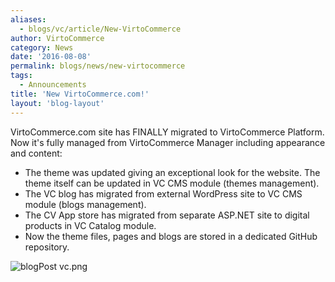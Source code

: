 ```yaml
---
aliases:
  - blogs/vc/article/New-VirtoCommerce
author: VirtoCommerce
category: News
date: '2016-08-08'
permalink: blogs/news/new-virtocommerce
tags:
  - Announcements
title: 'New VirtoCommerce.com!'
layout: 'blog-layout'
---
```

VirtoCommerce.com site has FINALLY migrated to VirtoCommerce Platform. Now it's fully managed from VirtoCommerce Manager <!--excerpt--> including appearance and content:

* The theme was updated giving an exceptional look for the website. The theme itself can be updated in VC CMS module (themes management).
* The VC blog has migrated from external WordPress site to VC CMS module (blogs management).
* The CV App store has migrated from separate ASP.NET site to digital products in VC Catalog module.
* Now the theme files, pages and blogs are stored in a dedicated GitHub repository.

![blogPost vc.png](assets/images/blog/blogPost_vc.png)
